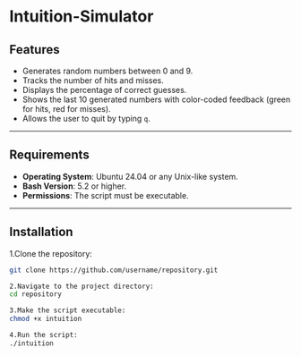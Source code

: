 # Intuition-Simulator


## **Features**
- Generates random numbers between 0 and 9.
- Tracks the number of hits and misses.
- Displays the percentage of correct guesses.
- Shows the last 10 generated numbers with color-coded feedback (green for hits, red for misses).
- Allows the user to quit by typing `q`.

---

## **Requirements**
- **Operating System**: Ubuntu 24.04 or any Unix-like system.
- **Bash Version**: 5.2 or higher.
- **Permissions**: The script must be executable.

---

## **Installation**

1.Clone the repository:
   ```bash
   git clone https://github.com/username/repository.git

2.Navigate to the project directory:
cd repository

3.Make the script executable:
chmod +x intuition

4.Run the script:
./intuition
 
